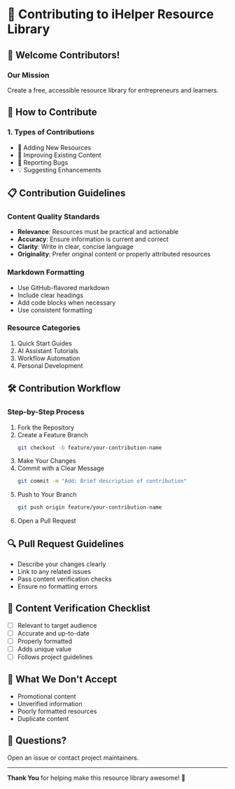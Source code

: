 # 🤝 Contributing to iHelper Resource Library

## 🌟 Welcome Contributors!

### Our Mission
Create a free, accessible resource library for entrepreneurs and learners.

## 🚀 How to Contribute

### 1. Types of Contributions
- 📝 Adding New Resources
- 🔧 Improving Existing Content
- 🐛 Reporting Bugs
- 💡 Suggesting Enhancements

## 📋 Contribution Guidelines

### Content Quality Standards
- **Relevance**: Resources must be practical and actionable
- **Accuracy**: Ensure information is current and correct
- **Clarity**: Write in clear, concise language
- **Originality**: Prefer original content or properly attributed resources

### Markdown Formatting
- Use GitHub-flavored markdown
- Include clear headings
- Add code blocks when necessary
- Use consistent formatting

### Resource Categories
1. Quick Start Guides
2. AI Assistant Tutorials
3. Workflow Automation
4. Personal Development

## 🛠 Contribution Workflow

### Step-by-Step Process
1. Fork the Repository
2. Create a Feature Branch
   ```bash
   git checkout -b feature/your-contribution-name
   ```
3. Make Your Changes
4. Commit with a Clear Message
   ```bash
   git commit -m "Add: Brief description of contribution"
   ```
5. Push to Your Branch
   ```bash
   git push origin feature/your-contribution-name
   ```
6. Open a Pull Request

## 🔍 Pull Request Guidelines
- Describe your changes clearly
- Link to any related issues
- Pass content verification checks
- Ensure no formatting errors

## 📝 Content Verification Checklist
- [ ] Relevant to target audience
- [ ] Accurate and up-to-date
- [ ] Properly formatted
- [ ] Adds unique value
- [ ] Follows project guidelines

## 🚫 What We Don't Accept
- Promotional content
- Unverified information
- Poorly formatted resources
- Duplicate content

## 🤔 Questions?
Open an issue or contact project maintainers.

---

**Thank You** for helping make this resource library awesome! 🌈
